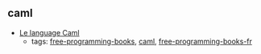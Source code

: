 caml
---
* [Le language Caml](http://caml.inria.fr)
    * tags: [free-programming-books](../tags/free-programming-books.md), [caml](../tags/caml.md), [free-programming-books-fr](../tags/free-programming-books-fr.md)
